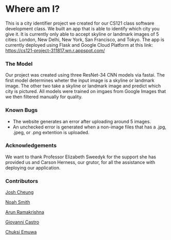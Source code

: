 # Where am I?

This is a city identifier project we created for our CS121 class software development class. We built an app that is able to identify which city you give it. It is currently only able to accept skyline or landmark images of 5 cities: London, New Delhi, New York, San Francisco, and Tokyo. The app is currently deployed using Flask and Google Cloud Platform at this link: https://cs121-project-311817.wn.r.appspot.com/


### The Model
Our project was created using three ResNet-34 CNN models via fastai. The first model determines wheter the input image is a skyline or landmark image. The other two take a skyline or landmark image and predict which city is pictured. All models were trained on imgaes from Google Images that we then filtered manually for quality.

### Known Bugs
* The website generates an error after uploading around 5 images.
* An unchecked error is generated when a non-image files that has a .jpg, .jpeg, or .png extention is uploaded.

### Acknowledgements
We want to thank Professor Elizabeth Sweedyk for the support she has provided us and Carson Herness, our grutor, for all the assistance with deploying our application.

### Contributors
[Josh Cheung](https://github.com/jcheung-0)

[Noah Smith](https://github.com/noahsmitty)

[Arun Ramakrishna](https://github.com/arunramakrishna)

[Giovanni Castro](https://github.com/gcastro1)

[Chuksi Emuwa](https://github.com/Chuksi101)
